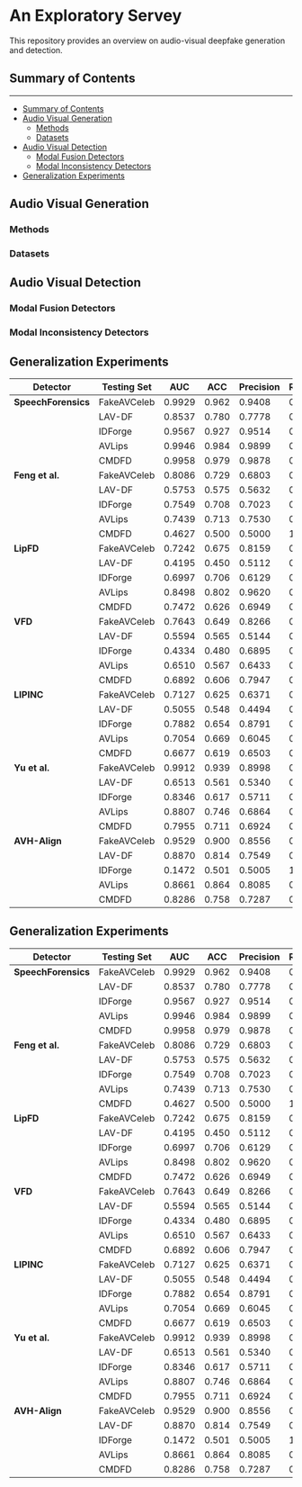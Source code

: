 # An Exploratory Servey
This repository provides an overview on audio-visual deepfake generation and detection.

## Summary of Contents
---
- [Summary of Contents](#Summary-of-Contents)
- [Audio Visual Generation](#Audio-Visual-Generation)
  - [Methods](#Methods)
  - [Datasets](#Datasets)
- [Audio Visual Detection](#Audio-Visual-Detection)
  - [Modal Fusion Detectors](#Modal-Fusion-Detectors)
  - [Modal Inconsistency Detectors](#Modal-Inconsistency-Detectors)
- [Generalization Experiments](#Generalization-Experiments)

## Audio Visual Generation

### Methods

### Datasets



## Audio Visual Detection

### Modal Fusion Detectors

### Modal Inconsistency Detectors


## Generalization Experiments

| **Detector**       | **Testing Set** | **AUC** | **ACC** | **Precision** | **Recall** |
|--------------------|-----------------|---------|---------|---------------|------------|
| **SpeechForensics** | FakeAVCeleb | 0.9929 | 0.962 | 0.9408 | 0.986 |
|                    | LAV-DF      | 0.8537 | 0.780 | 0.7778 | 0.784 |
|                    | IDForge     | 0.9567 | 0.927 | 0.9514 | 0.900 |
|                    | AVLips      | 0.9946 | 0.984 | 0.9899 | 0.978 |
|                    | CMDFD       | 0.9958 | 0.979 | 0.9878 | 0.970 |
| **Feng et al.**    | FakeAVCeleb | 0.8086 | 0.729 | 0.6803 | 0.864 |
|                    | LAV-DF      | 0.5753 | 0.575 | 0.5632 | 0.668 |
|                    | IDForge     | 0.7549 | 0.708 | 0.7023 | 0.722 |
|                    | AVLips      | 0.7439 | 0.713 | 0.7530 | 0.634 |
|                    | CMDFD       | 0.4627 | 0.500 | 0.5000 | 1.000 |
| **LipFD**          | FakeAVCeleb | 0.7242 | 0.675 | 0.8159 | 0.415 |
|                    | LAV-DF      | 0.4195 | 0.450 | 0.5112 | 0.500 |
|                    | IDForge     | 0.6997 | 0.706 | 0.6129 | 0.055 |
|                    | AVLips      | 0.8498 | 0.802 | 0.9620 | 0.631 |
|                    | CMDFD       | 0.7472 | 0.626 | 0.6949 | 0.323 |
| **VFD**            | FakeAVCeleb | 0.7643 | 0.649 | 0.8266 | 0.454 |
|                    | LAV-DF      | 0.5594 | 0.565 | 0.5144 | 0.135 |
|                    | IDForge     | 0.4334 | 0.480 | 0.6895 | 0.504 |
|                    | AVLips      | 0.6510 | 0.567 | 0.6433 | 0.287 |
|                    | CMDFD       | 0.6892 | 0.606 | 0.7947 | 0.370 |
| **LIPINC**         | FakeAVCeleb | 0.7127 | 0.625 | 0.6371 | 0.492 |
|                    | LAV-DF      | 0.5055 | 0.548 | 0.4494 | 0.211 |
|                    | IDForge     | 0.7882 | 0.654 | 0.8791 | 0.216 |
|                    | AVLips      | 0.7054 | 0.669 | 0.6045 | 0.353 |
|                    | CMDFD       | 0.6677 | 0.619 | 0.6503 | 0.416 |
| **Yu et al.**      | FakeAVCeleb | 0.9912 | 0.939 | 0.8998 | 0.988 |
|                    | LAV-DF      | 0.6513 | 0.561 | 0.5340 | 0.958 |
|                    | IDForge     | 0.8346 | 0.617 | 0.5711 | 0.940 |
|                    | AVLips      | 0.8807 | 0.746 | 0.6864 | 0.906 |
|                    | CMDFD       | 0.7955 | 0.711 | 0.6924 | 0.757 |
| **AVH-Align**      | FakeAVCeleb | 0.9529 | 0.900 | 0.8556 | 0.962 |
|                    | LAV-DF      | 0.8870 | 0.814 | 0.7549 | 0.930 |
|                    | IDForge     | 0.1472 | 0.501 | 0.5005 | 1.000 |
|                    | AVLips      | 0.8661 | 0.864 | 0.8085 | 0.954 |
|                    | CMDFD       | 0.8286 | 0.758 | 0.7287 | 0.822 |
## Generalization Experiments

| **Detector** | **Testing Set** | **AUC** | **ACC** | **Precision** | **Recall** |
|-------------------|-----------------|----------|---------|---------------|------------|
| **SpeechForensics** | FakeAVCeleb     | 0.9929   | 0.962   | 0.9408        | 0.986      |
|                   | LAV-DF          | 0.8537   | 0.780   | 0.7778        | 0.784      |
|                   | IDForge         | 0.9567   | 0.927   | 0.9514        | 0.900      |
|                   | AVLips          | 0.9946   | 0.984   | 0.9899        | 0.978      |
|                   | CMDFD           | 0.9958   | 0.979   | 0.9878        | 0.970      |
| **Feng et al.** | FakeAVCeleb     | 0.8086   | 0.729   | 0.6803        | 0.864      |
|                   | LAV-DF          | 0.5753   | 0.575   | 0.5632        | 0.668      |
|                   | IDForge         | 0.7549   | 0.708   | 0.7023        | 0.722      |
|                   | AVLips          | 0.7439   | 0.713   | 0.7530        | 0.634      |
|                   | CMDFD           | 0.4627   | 0.500   | 0.5000        | 1.000      |
| **LipFD** | FakeAVCeleb     | 0.7242   | 0.675   | 0.8159        | 0.415      |
|                   | LAV-DF          | 0.4195   | 0.450   | 0.5112        | 0.500      |
|                   | IDForge         | 0.6997   | 0.706   | 0.6129        | 0.055      |
|                   | AVLips          | 0.8498   | 0.802   | 0.9620        | 0.631      |
|                   | CMDFD           | 0.7472   | 0.626   | 0.6949        | 0.323      |
| **VFD** | FakeAVCeleb     | 0.7643   | 0.649   | 0.8266        | 0.454      |
|                   | LAV-DF          | 0.5594   | 0.565   | 0.5144        | 0.135      |
|                   | IDForge         | 0.4334   | 0.480   | 0.6895        | 0.504      |
|                   | AVLips          | 0.6510   | 0.567   | 0.6433        | 0.287      |
|                   | CMDFD           | 0.6892   | 0.606   | 0.7947        | 0.370      |
| **LIPINC** | FakeAVCeleb     | 0.7127   | 0.625   | 0.6371        | 0.492      |
|                   | LAV-DF          | 0.5055   | 0.548   | 0.4494        | 0.211      |
|                   | IDForge         | 0.7882   | 0.654   | 0.8791        | 0.216      |
|                   | AVLips          | 0.7054   | 0.669   | 0.6045        | 0.353      |
|                   | CMDFD           | 0.6677   | 0.619   | 0.6503        | 0.416      |
| **Yu et al.** | FakeAVCeleb     | 0.9912   | 0.939   | 0.8998        | 0.988      |
|                   | LAV-DF          | 0.6513   | 0.561   | 0.5340        | 0.958      |
|                   | IDForge         | 0.8346   | 0.617   | 0.5711        | 0.940      |
|                   | AVLips          | 0.8807   | 0.746   | 0.6864        | 0.906      |
|                   | CMDFD           | 0.7955   | 0.711   | 0.6924        | 0.757      |
| **AVH-Align** | FakeAVCeleb     | 0.9529   | 0.900   | 0.8556        | 0.962      |
|                   | LAV-DF          | 0.8870   | 0.814   | 0.7549        | 0.930      |
|                   | IDForge         | 0.1472   | 0.501   | 0.5005        | 1.000      |
|                   | AVLips          | 0.8661   | 0.864   | 0.8085        | 0.954      |
|                   | CMDFD           | 0.8286   | 0.758   | 0.7287        | 0.822      |



